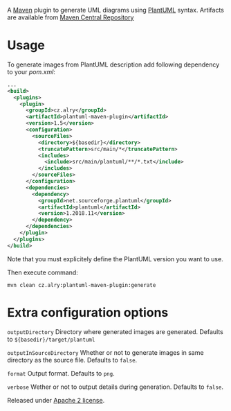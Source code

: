 
A [Maven](https://maven.apache.org/) plugin to generate UML diagrams using [PlantUML](https://plantuml.com/) syntax. Artifacts are available from [Maven Central Repository](https://search.maven.org/search?q=g:cz.alry%20a:plantuml-maven-plugin)

# Usage

To generate images from PlantUML description add following dependency to your _pom.xml_:

```xml
...
<build>
  <plugins>
    <plugin>
      <groupId>cz.alry</groupId>
      <artifactId>plantuml-maven-plugin</artifactId>
      <version>1.5</version>
      <configuration>
        <sourceFiles>
          <directory>${basedir}</directory>
          <truncatePattern>src/main/*</truncatePattern>
          <includes>
            <include>src/main/plantuml/**/*.txt</include>
          </includes>
        </sourceFiles>
      </configuration>
      <dependencies>
        <dependency>
          <groupId>net.sourceforge.plantuml</groupId>
          <artifactId>plantuml</artifactId>
          <version>1.2018.11</version>
        </dependency>
      </dependencies>
    </plugin>
  </plugins>
</build>
```

Note that you must explicitely define the PlantUML version you want to use.

Then execute command:

```
mvn clean cz.alry:plantuml-maven-plugin:generate
```

# Extra configuration options

`outputDirectory` Directory where generated images are generated. Defaults to `${basedir}/target/plantuml`

`outputInSourceDirectory` Whether or not to generate images in same directory as the source file. Defaults to `false`.

`format` Output format. Defaults to `png`.

`verbose` Wether or not to output details during generation. Defaults to `false`.


Released under [Apache 2 license](http://www.apache.org/licenses/LICENSE-2.0.html).
